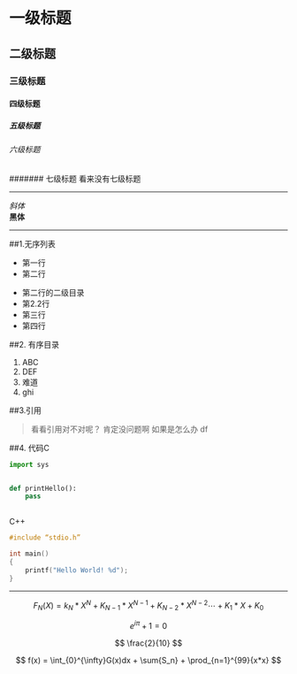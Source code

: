 # 一级标题
## 二级标题
### 三级标题
#### 四级标题
##### 五级标题
###### 六级标题
####### 七级标题 看来没有七级标题

---

*斜体*<br>
**黑体**

***

##1.无序列表
- 第一行
- 第二行
 * 第二行的二级目录
 * 第2.2行 
* 第三行
* 第四行

##2. 有序目录
1. ABC
2. DEF
 1. 难道
3. ghi

##3.引用
> 看看引用对不对呢？
> 肯定没问题啊 
> 如果是怎么办 
> df

##4. 代码C
``` python 
import sys


def printHello():
	pass
	 
```
C++
```c
#include “stdio.h”

int main()
{
    printf("Hello World! %d");
}
```



------


$$
F_N(X) = k_{N}*X^{N}+K_{N-1}*X^{N-1}+K_{N-2}*X^{N-2}\cdots+K_1*X+K_0
$$

$$
e^{i\pi} +1 = 0
$$

$$
\frac{2}{10}
$$

$$
f(x) = \int_{0}^{\infty}G(x)dx + \sum{S_n} + \prod_{n=1}^{99}{x*x}
$$





